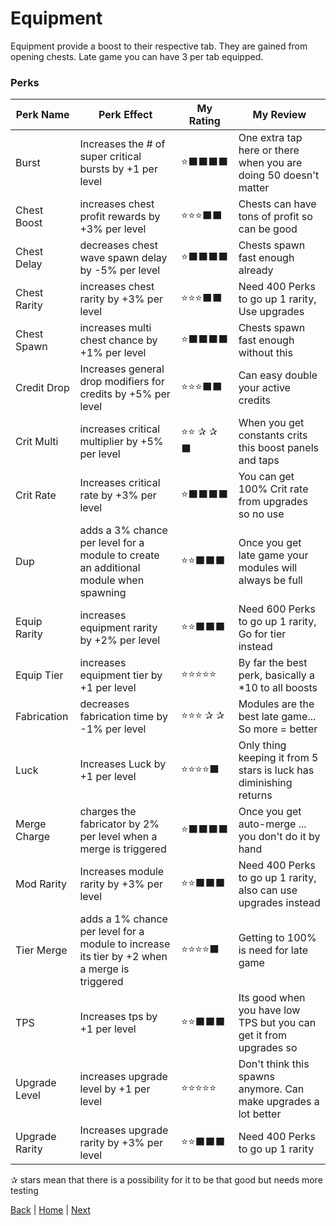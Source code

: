 # Equipment
Equipment provide a boost to their respective tab. They are gained from opening chests.
Late game you can have 3 per tab equipped. 


### Perks
| Perk Name  | Perk Effect | My Rating  | My Review |
| ------------- | ------------- | ------------- | ------------- |
| Burst | Increases the # of super critical bursts by +1 per level | ⭐⬛⬛⬛⬛ | One extra tap here or there when you are doing 50 doesn't matter |
| Chest Boost | increases chest profit rewards by +3% per level | ⭐⭐⭐⬛⬛ | Chests can have tons of profit so can be good |
| Chest Delay | decreases chest wave spawn delay by -5% per level | ⭐⬛⬛⬛⬛ | Chests spawn fast enough already |
| Chest Rarity |increases chest rarity by +3% per level | ⭐⭐⭐⬛⬛ | Need 400 Perks to go up 1 rarity, Use upgrades |
| Chest Spawn |increases multi chest chance by +1% per level | ⭐⬛⬛⬛⬛ | Chests spawn fast enough without this |
| Credit Drop | Increases general drop modifiers for credits  by +5% per level | ⭐⭐⭐⬛⬛ | Can easy double your active credits |
| Crit Multi | increases critical multiplier by +5% per level | ⭐⭐ ✰ ✰ ⬛ | When you get constants crits this boost panels and taps |
| Crit Rate | Increases critical rate by +3% per level | ⭐⬛⬛⬛⬛ | You can get 100% Crit rate from upgrades so no use |
| Dup | adds a 3% chance per level for a module to create an additional module when spawning | ⭐⭐⬛⬛⬛ | Once you get late game your modules will always be full|
| Equip Rarity | increases equipment rarity by +2% per level | ⭐⭐⬛⬛⬛ | Need 600 Perks to go up 1 rarity, Go for tier instead |
| Equip Tier | increases equipment tier by +1 per level | ⭐⭐⭐⭐⭐ | By far the best perk, basically a *10 to all boosts |
| Fabrication | decreases fabrication time by -1% per level | ⭐⭐⭐ ✰ ✰ | Modules are the best late game... So more = better |
| Luck | Increases Luck by +1 per level | ⭐⭐⭐⭐⬛  | Only thing keeping it from 5 stars is luck has diminishing returns  | 
| Merge Charge | charges the fabricator by 2% per level when a merge is triggered | ⭐⬛⬛⬛⬛ | Once you get auto-merge ... you don't do it by hand |
| Mod Rarity | Increases module rarity by +3% per level | ⭐⭐⬛⬛⬛ | Need 400 Perks to go up 1 rarity, also can use upgrades instead |
| Tier Merge | adds a 1% chance per level for a module to increase its tier by +2 when a merge is triggered | ⭐⭐⭐⭐⬛ | Getting to 100% is need for late game | 
| TPS | Increases tps by +1 per level | ⭐⭐⬛⬛⬛ | Its good when you have low TPS but you can get it from upgrades so |
| Upgrade Level | increases upgrade level by +1 per level | ⭐⭐⭐⭐⭐ | Don't think this spawns anymore. Can make upgrades a lot better |
| Upgrade Rarity | Increases upgrade rarity by +3% per level |⭐⭐⬛⬛⬛ | Need 400 Perks to go up 1 rarity |  

✰ stars mean that there is a possibility for it to be that good but needs more testing


[Back](Refinery%20Tab.md) | [Home](../README.md) | [Next](Ability%20Deck.md)